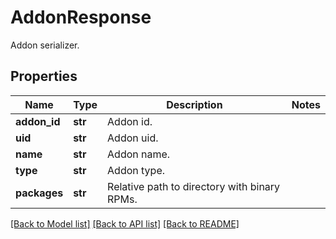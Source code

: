 # AddonResponse

Addon serializer.
## Properties
Name | Type | Description | Notes
------------ | ------------- | ------------- | -------------
**addon_id** | **str** | Addon id. | 
**uid** | **str** | Addon uid. | 
**name** | **str** | Addon name. | 
**type** | **str** | Addon type. | 
**packages** | **str** | Relative path to directory with binary RPMs. | 

[[Back to Model list]](../README.md#documentation-for-models) [[Back to API list]](../README.md#documentation-for-api-endpoints) [[Back to README]](../README.md)



